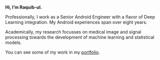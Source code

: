 **Hi, I’m Raquib-ul.** 

Professionally, I work as a Senior Android Engineer with a flavor of Deep Learning integration. My Android experiences span over eight years.

Academically, my research focusses on medical image and signal processing towards the development of machine learning and statistical models.

You can see some of my work in my [portfolio](https://alamkanak.github.io).

